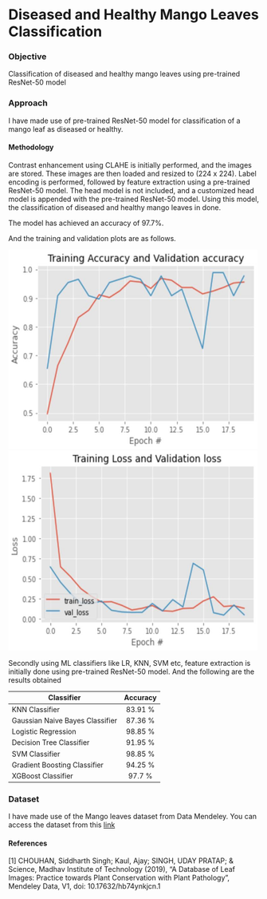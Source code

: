 # Diseased and Healthy Mango Leaves Classification

### Objective
Classification of diseased and healthy mango leaves using pre-trained ResNet-50 model

### Approach
I have made use of pre-trained ResNet-50 model for classification of a mango leaf as diseased or healthy. 

#### Methodology
Contrast enhancement using CLAHE is initially performed, and the images are stored. These images are then loaded and resized to (224 x 224). Label encoding is performed, followed by feature extraction using a pre-trained ResNet-50 model. The head model is not included, and a customized head model is appended with the pre-trained ResNet-50 model. Using this model, the classification of diseased and healthy mango leaves in done.

The model has achieved an accuracy of 97.7%. 

And the training and validation plots are as follows.

<img src="https://github.com/SandhyaSridhar/DiseasedMangoLeavesDetection/blob/main/Training%20and%20Validation%20Accuracy.JPG" width="500" height="400">
<img src="https://github.com/SandhyaSridhar/DiseasedMangoLeavesDetection/blob/main/Training%20and%20Validation%20Loss.JPG" width="500" height="400">

Secondly using ML classifiers like LR, KNN, SVM etc, feature extraction is initially done using pre-trained ResNet-50 model. And the following are the results obtained

| Classifier      | Accuracy  | 
| -------------   |:---------:| 
| KNN Classifier  | 83.91 %   |
| Gaussian Naive Bayes Classifier  | 87.36 %   |
| Logistic Regression  | 98.85 %   |
| Decision Tree Classifier  | 91.95 %   |
| SVM Classifier  | 98.85 %   |
| Gradient Boosting Classifier| 94.25 %   |
| XGBoost Classifier  | 97.7 %   |


### Dataset
I have made use of the Mango leaves dataset from Data Mendeley. You can access the dataset from this [link](https://data.mendeley.com/datasets/hb74ynkjcn/1)

#### References
<a id="https://data.mendeley.com/datasets/hb74ynkjcn/1">[1]</a> 
CHOUHAN, Siddharth Singh; Kaul, Ajay; SINGH, UDAY PRATAP; & Science, Madhav Institute of Technology  (2019), “A Database of Leaf Images: Practice towards Plant Conservation with Plant Pathology”, Mendeley Data, V1, doi: 10.17632/hb74ynkjcn.1
